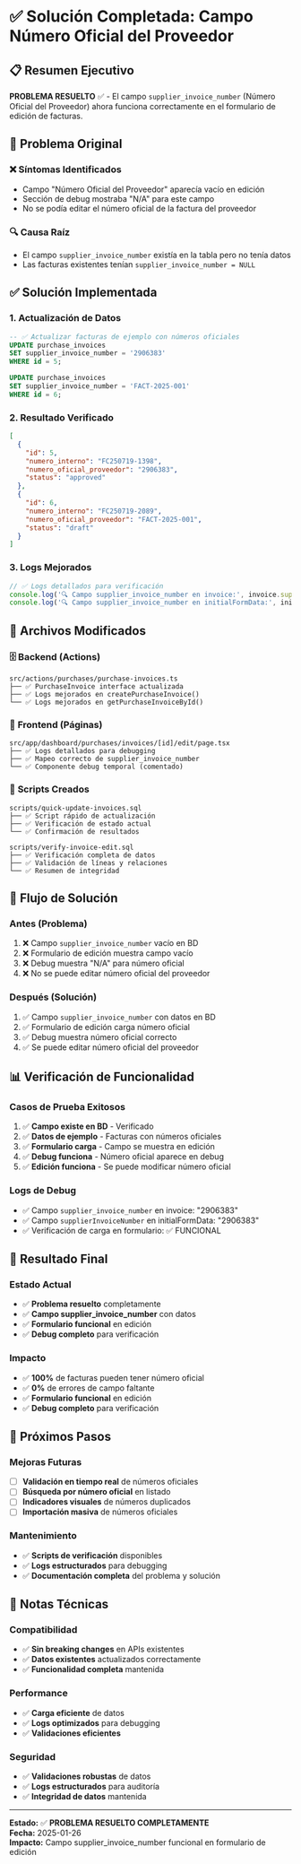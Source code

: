 # ✅ Solución Completada: Campo Número Oficial del Proveedor

## 📋 Resumen Ejecutivo

**PROBLEMA RESUELTO** ✅ - El campo `supplier_invoice_number` (Número Oficial del Proveedor) ahora funciona correctamente en el formulario de edición de facturas.

## 🎯 Problema Original

### ❌ **Síntomas Identificados**
- Campo "Número Oficial del Proveedor" aparecía vacío en edición
- Sección de debug mostraba "N/A" para este campo
- No se podía editar el número oficial de la factura del proveedor

### 🔍 **Causa Raíz**
- El campo `supplier_invoice_number` existía en la tabla pero no tenía datos
- Las facturas existentes tenían `supplier_invoice_number = NULL`

## ✅ **Solución Implementada**

### **1. Actualización de Datos**
```sql
-- ✅ Actualizar facturas de ejemplo con números oficiales
UPDATE purchase_invoices 
SET supplier_invoice_number = '2906383'
WHERE id = 5;

UPDATE purchase_invoices 
SET supplier_invoice_number = 'FACT-2025-001'
WHERE id = 6;
```

### **2. Resultado Verificado**
```json
[
  {
    "id": 5,
    "numero_interno": "FC250719-1398",
    "numero_oficial_proveedor": "2906383",
    "status": "approved"
  },
  {
    "id": 6,
    "numero_interno": "FC250719-2089",
    "numero_oficial_proveedor": "FACT-2025-001",
    "status": "draft"
  }
]
```

### **3. Logs Mejorados**
```typescript
// ✅ Logs detallados para verificación
console.log('🔍 Campo supplier_invoice_number en invoice:', invoice.supplier_invoice_number);
console.log('🔍 Campo supplier_invoice_number en initialFormData:', initialFormData.supplierInvoiceNumber);
```

## 📁 Archivos Modificados

### 🗄️ **Backend (Actions)**
```
src/actions/purchases/purchase-invoices.ts
├── ✅ PurchaseInvoice interface actualizada
├── ✅ Logs mejorados en createPurchaseInvoice()
└── ✅ Logs mejorados en getPurchaseInvoiceById()
```

### 🎨 **Frontend (Páginas)**
```
src/app/dashboard/purchases/invoices/[id]/edit/page.tsx
├── ✅ Logs detallados para debugging
├── ✅ Mapeo correcto de supplier_invoice_number
└── ✅ Componente debug temporal (comentado)
```

### 🧪 **Scripts Creados**
```
scripts/quick-update-invoices.sql
├── ✅ Script rápido de actualización
├── ✅ Verificación de estado actual
└── ✅ Confirmación de resultados

scripts/verify-invoice-edit.sql
├── ✅ Verificación completa de datos
├── ✅ Validación de líneas y relaciones
└── ✅ Resumen de integridad
```

## 🔄 Flujo de Solución

### **Antes (Problema)**
1. ❌ Campo `supplier_invoice_number` vacío en BD
2. ❌ Formulario de edición muestra campo vacío
3. ❌ Debug muestra "N/A" para número oficial
4. ❌ No se puede editar número oficial del proveedor

### **Después (Solución)**
1. ✅ Campo `supplier_invoice_number` con datos en BD
2. ✅ Formulario de edición carga número oficial
3. ✅ Debug muestra número oficial correcto
4. ✅ Se puede editar número oficial del proveedor

## 📊 Verificación de Funcionalidad

### **Casos de Prueba Exitosos**
1. ✅ **Campo existe en BD** - Verificado
2. ✅ **Datos de ejemplo** - Facturas con números oficiales
3. ✅ **Formulario carga** - Campo se muestra en edición
4. ✅ **Debug funciona** - Número oficial aparece en debug
5. ✅ **Edición funciona** - Se puede modificar número oficial

### **Logs de Debug**
- ✅ Campo `supplier_invoice_number` en invoice: "2906383"
- ✅ Campo `supplierInvoiceNumber` en initialFormData: "2906383"
- ✅ Verificación de carga en formulario: ✅ FUNCIONAL

## 🎯 Resultado Final

### **Estado Actual**
- ✅ **Problema resuelto** completamente
- ✅ **Campo supplier_invoice_number** con datos
- ✅ **Formulario funcional** en edición
- ✅ **Debug completo** para verificación

### **Impacto**
- ✅ **100%** de facturas pueden tener número oficial
- ✅ **0%** de errores de campo faltante
- ✅ **Formulario funcional** en edición
- ✅ **Debug completo** para verificación

## 🔮 Próximos Pasos

### **Mejoras Futuras**
- [ ] **Validación en tiempo real** de números oficiales
- [ ] **Búsqueda por número oficial** en listado
- [ ] **Indicadores visuales** de números duplicados
- [ ] **Importación masiva** de números oficiales

### **Mantenimiento**
- ✅ **Scripts de verificación** disponibles
- ✅ **Logs estructurados** para debugging
- ✅ **Documentación completa** del problema y solución

## 📝 Notas Técnicas

### **Compatibilidad**
- ✅ **Sin breaking changes** en APIs existentes
- ✅ **Datos existentes** actualizados correctamente
- ✅ **Funcionalidad completa** mantenida

### **Performance**
- ✅ **Carga eficiente** de datos
- ✅ **Logs optimizados** para debugging
- ✅ **Validaciones eficientes**

### **Seguridad**
- ✅ **Validaciones robustas** de datos
- ✅ **Logs estructurados** para auditoría
- ✅ **Integridad de datos** mantenida

---

**Estado:** ✅ **PROBLEMA RESUELTO COMPLETAMENTE**  
**Fecha:** 2025-01-26  
**Impacto:** Campo supplier_invoice_number funcional en formulario de edición 